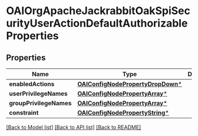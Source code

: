 # OAIOrgApacheJackrabbitOakSpiSecurityUserActionDefaultAuthorizableProperties

## Properties
Name | Type | Description | Notes
------------ | ------------- | ------------- | -------------
**enabledActions** | [**OAIConfigNodePropertyDropDown***](OAIConfigNodePropertyDropDown.md) |  | [optional] 
**userPrivilegeNames** | [**OAIConfigNodePropertyArray***](OAIConfigNodePropertyArray.md) |  | [optional] 
**groupPrivilegeNames** | [**OAIConfigNodePropertyArray***](OAIConfigNodePropertyArray.md) |  | [optional] 
**constraint** | [**OAIConfigNodePropertyString***](OAIConfigNodePropertyString.md) |  | [optional] 

[[Back to Model list]](../README.md#documentation-for-models) [[Back to API list]](../README.md#documentation-for-api-endpoints) [[Back to README]](../README.md)


